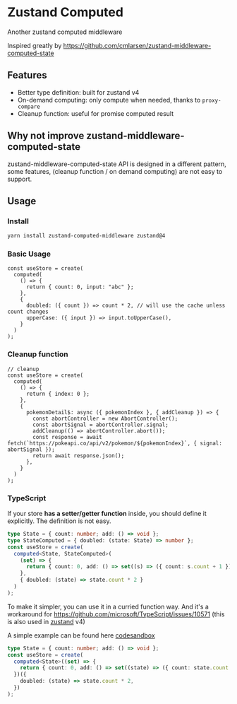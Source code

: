 # Zustand Computed

Another zustand computed middleware

Inspired greatly by https://github.com/cmlarsen/zustand-middleware-computed-state

## Features

- Better type definition: built for zustand v4
- On-demand computing: only compute when needed, thanks to `proxy-compare`
- Cleanup function: useful for promise computed result

## Why not improve zustand-middleware-computed-state

zustand-middleware-computed-state API is designed in a different pattern, some features, (cleanup function / on demand computing) are not easy to support.

## Usage

### Install

```bash
yarn install zustand-computed-middleware zustand@4
```

### Basic Usage

```tsx
const useStore = create(
  computed(
    () => {
      return { count: 0, input: "abc" };
    },
    {
      doubled: ({ count }) => count * 2, // will use the cache unless count changes
      upperCase: ({ input }) => input.toUpperCase(),
    }
  )
);
```

### Cleanup function

```tsx
// cleanup
const useStore = create(
  computed(
    () => {
      return { index: 0 };
    },
    {
      pokemonDetail$: async ({ pokemonIndex }, { addCleanup }) => {
        const abortController = new AbortController();
        const abortSignal = abortController.signal;
        addCleanup(() => abortController.abort());
        const response = await fetch(`https://pokeapi.co/api/v2/pokemon/${pokemonIndex}`, { signal: abortSignal });
        return await response.json();
      },
    }
  )
);
```

### TypeScript

If your store **has a setter/getter function** inside, you should define it explicitly.
The definition is not easy.

```ts
type State = { count: number; add: () => void };
type StateComputed = { doubled: (state: State) => number };
const useStore = create(
  computed<State, StateComputed>(
    (set) => {
      return { count: 0, add: () => set((s) => ({ count: s.count + 1 })) };
    },
    { doubled: (state) => state.count * 2 }
  )
);
```

To make it simpler, you can use it in a curried function way. And it's a workaround for https://github.com/microsoft/TypeScript/issues/10571 (this is also used in [zustand](https://github.com/pmndrs/zustand/blob/main/docs/typescript.md#basic-usage) v4)

A simple example can be found here [codesandbox](https://codesandbox.io/s/zustand-computed-middleware-demo-forked-9wkop4)

```ts
type State = { count: number; add: () => void };
const useStore = create(
  computed<State>((set) => {
    return { count: 0, add: () => set((state) => ({ count: state.count + 1 })) };
  })({
    doubled: (state) => state.count * 2,
  })
);
```
